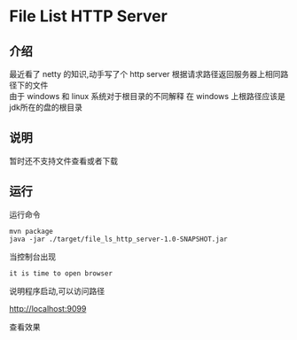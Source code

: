 # File List HTTP Server

## 介绍

最近看了 netty 的知识,动手写了个 http server 
根据请求路径返回服务器上相同路径下的文件   
由于 windows 和 linux 系统对于根目录的不同解释 
在 windows 上根路径应该是 jdk所在的盘的根目录

## 说明

暂时还不支持文件查看或者下载

## 运行

运行命令
```
mvn package
java -jar ./target/file_ls_http_server-1.0-SNAPSHOT.jar
```
当控制台出现
```$xslt
it is time to open browser 
```
说明程序启动,可以访问路径  

[http://localhost:9099](http://localhost:9099)

查看效果